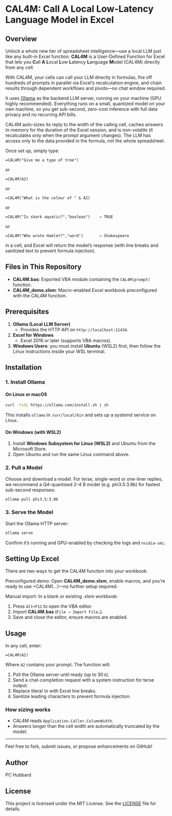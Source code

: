 # CAL4M: Call A Local Low-Latency Language Model in Excel

## Overview

Unlock a whole new tier of spreadsheet intelligence—use a local LLM just like any built-in Excel function. **CAL4M** is a User-Defined Function for Excel that lets you **C**all **A** **L**ocal **L**ow **L**atency **L**anguage **M**odel (CAL4M) directly from any cell. 

With CAL4M, your cells can call your LLM directly in formulas, fire off hundreds of prompts in parallel via Excel’s recalculation engine, and chain results through dependent workflows and pivots—no chat window required. 

It uses [Ollama](https://ollama.com) as the backend LLM server, running on your machine (GPU highly recommended). Everything runs on a small, quantized model on your own machine, so you get sub-second, zero-cost inference with full data privacy and no recurring API bills. 

CAL4M auto-sizes its reply to the width of the calling cell, caches answers in-memory for the duration of the Excel session, and is non-volatile (it recalculates only when the prompt argument changes). The LLM has access only to the data provided in the formula, not the whole spreadsheet.

Once set up, simply type:

```excel
=CAL4M("Give me a type of tree")
```
or
```excel
=CAL4M(A2)
```
or
```excel
=CAL4M("What is the colour of " & A2)
```
or
```excel
=CAL4M("Is shark aquatic?","boolean")    → TRUE
```
or
```excel
=CAL4M("Who wrote Hamlet?","word")       → Shakespeare
```
in a cell, and Excel will return the model’s response (with line breaks and sanitized text to prevent formula injection).

## Files in This Repository

- **CAL4M.bas**: Exported VBA module containing the `CAL4M(prompt)` function.  
- **CAL4M_demo.xlsm**: Macro-enabled Excel workbook preconfigured with the CAL4M function.

## Prerequisites

1. **Ollama (Local LLM Server)**  
   - Provides the HTTP API on `http://localhost:11434`.  
2. **Excel for Windows**  
   - Excel 2016 or later (supports VBA macros).  
3. **Windows Users**: you must install **Ubuntu** (WSL2) first, then follow the Linux instructions inside your WSL terminal.

## Installation

### 1. Install Ollama

#### On Linux or macOS

```bash
curl -fsSL https://ollama.com/install.sh | sh
```

This installs `ollama` in `/usr/local/bin` and sets up a systemd service on Linux.

#### On Windows (with WSL2)

1. Install **Windows Subsystem for Linux (WSL2)** and Ubuntu from the Microsoft Store.  
2. Open Ubuntu and run the same Linux command above.

### 2. Pull a Model

Choose and download a model. For terse, single-word or one-liner replies, we recommend a Q4-quantised 2–4 B model (e.g. phi3.5:3.8b) for fastest sub-second responses:

```bash
ollama pull phi3.5:3.8b
```

### 3. Serve the Model

Start the Ollama HTTP server:

```bash
ollama serve
```

Confirm it’s running and GPU-enabled by checking the logs and `nvidia-smi`.

## Setting Up Excel

There are two ways to get the CAL4M function into your workbook:

Preconfigured demo: Open **CAL4M_demo.xlsm**, enable macros, and you’re ready to use =CAL4M(...)—no further setup required.

Manual import: In a blank or existing .xlsm workbook:

1. Press `Alt+F11` to open the VBA editor.  
2. Import **CAL4M.bas** (`File → Import File…`).  
3. Save and close the editor, ensure macros are enabled.

## Usage

In any cell, enter:

```excel
=CAL4M(A2)
```

Where `A2` contains your prompt. The function will:

1. Poll the Ollama server until ready (up to 30 s).  
2. Send a chat-completion request with a system instruction for terse output.  
3. Replace literal \n with Excel line breaks.  
4. Sanitize leading characters to prevent formula injection.

### How sizing works
* CAL4M reads `Application.Caller.ColumnWidth`.
* Answers longer than the cell width are automatically truncated by the model.


---

Feel free to fork, submit issues, or propose enhancements on GitHub!

## Author

PC Hubbard

## License

This project is licensed under the MIT License. See the [LICENSE](LICENSE) file for details.
